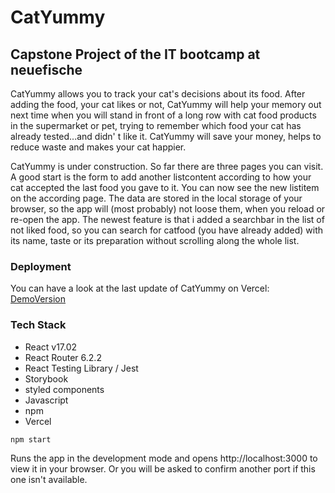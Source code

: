 # CatYummy

## Capstone Project of the IT bootcamp at neuefische

CatYummy allows you to track your cat's decisions about its food. After adding the food, your cat likes or not, CatYummy will help your memory out next time when you will stand in front of a long row with cat food products in the supermarket or pet, trying to remember which food your cat has already tested...and didn' t like it. CatYummy will save your money, helps to reduce waste and makes your cat happier.

CatYummy is under construction.
So far there are three pages you can visit. A good start is the form to add another listcontent according to how your cat accepted the last food you gave to it. You can now see the new listitem on the according page. The data are stored in the local storage of your browser, so the app will (most probably) not loose them, when you reload or re-open the app. The newest feature is that i added a searchbar in the list of not liked food, so you can search for catfood (you have already added) with its name, taste or its preparation without scrolling along the whole list.

### Deployment

You can have a look at the last update of CatYummy on Vercel: [DemoVersion](https://capstone-project-catyummy.vercel.app/)

### Tech Stack

- React v17.02
- React Router 6.2.2
- React Testing Library / Jest
- Storybook
- styled components
- Javascript
- npm
- Vercel

`npm start`

Runs the app in the development mode and opens http://localhost:3000 to view it in your browser. Or you will be asked to confirm another port if this one isn't available.
